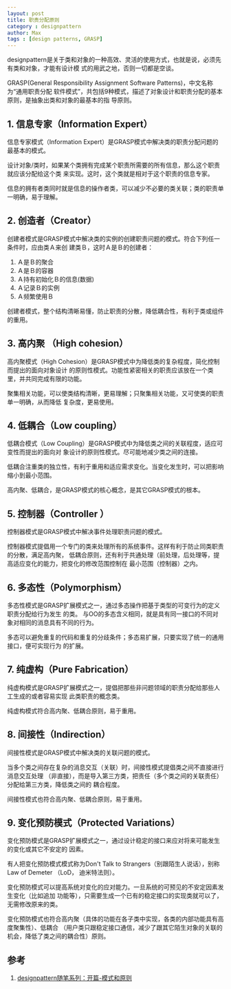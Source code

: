 ```yaml
---
layout: post
title: 职责分配原则
category : designpattern
author: Max
tags : [design patterns, GRASP]
---
```



designpattern是关于类和对象的一种高效、灵活的使用方式，也就是说，必须先有类和对象，才能有设计模
式的用武之地，否则一切都是空谈。

GRASP(General Responsibility Assignment Software Patterns)，中文名称为“通用职责分配
软件模式”，共包括9种模式，描述了对象设计和职责分配的基本原则，是抽象出类和对象的最基本的指
导原则。

## 1. 信息专家（Information Expert）

信息专家模式（Information Expert）是GRASP模式中解决类的职责分配问题的最基本的模式。

设计对象/类时，如果某个类拥有完成某个职责所需要的所有信息，那么这个职责就应该分配给这个类
来实现。这时，这个类就是相对于这个职责的信息专家。

信息的拥有者类同时就是信息的操作者类，可以减少不必要的类关联；类的职责单一明确，易于理解。

## 2. 创造者（Creator）

创建者模式是GRASP模式中解决类的实例的创建职责问题的模式。符合下列任一条件时，应由类Ａ来创
建类Ｂ，这时Ａ是Ｂ的创建者：

1. Ａ是Ｂ的聚合
2. Ａ是Ｂ的容器
3. Ａ持有初始化Ｂ的信息(数据)
4. Ａ记录Ｂ的实例
5. Ａ频繁使用Ｂ

创建者模式，整个结构清晰易懂，防止职责的分散，降低耦合性，有利于类或组件的重用。


## 3. 高内聚 （High cohesion）

高内聚模式（High Cohesion）是GRASP模式中为降低类的复杂程度，简化控制而提出的面向对象设计
的原则性模式。功能性紧密相关的职责应该放在一个类里，并共同完成有限的功能。

聚集相关功能，可以使类结构清晰，更易理解；只聚集相关功能，又可使类的职责单一明确，从而降低
复杂度，更易使用。

## 4. 低耦合（Low coupling）

低耦合模式（Low Coupling）是GRASP模式中为降低类之间的关联程度，适应可变性而提出的面向对
象设计的原则性模式。尽可能地减少类之间的连接。

低耦合注重类的独立性，有利于重用和适应需求变化。当变化发生时，可以把影响缩小到最小范围。

高内聚、低耦合，是GRASP模式的核心概念，是其它GRASP模式的根本。

## 5. 控制器（Controller ）

控制器模式是GRASP模式中解决事件处理职责问题的模式。

控制器模式提倡用一个专门的类来处理所有的系统事件。这样有利于防止同类职责的分散，满足高内聚，
低耦合原则，还有利于共通处理（前处理，后处理等，提高适应变化的能力，把变化的修改范围控制在
最小范围（控制器）之内。

## 6. 多态性（Polymorphism）

多态性模式是GRASP扩展模式之一，通过多态操作把基于类型的可变行为的定义职责分配给行为发生
的类。 与OO的多态含义相同，就是具有同一接口的不同对象对相同的消息具有不同的行为。

多态可以避免重复的代码和重复的分歧条件；多态易扩展，只要实现了统一的通用接口，便可实现行为
的扩展。

## 7. 纯虚构（Pure Fabrication）

纯虚构模式是GRASP扩展模式之一，提倡把那些非问题领域的职责分配给那些人工生成的或者容易实现
此类职责的概念类。

纯虚构模式符合高内聚、低耦合原则，易于重用。

## 8. 间接性（Indirection）

间接性模式是GRASP模式中解决类的关联问题的模式。

当多个类之间存在复杂的消息交互（关联）时，间接性模式提倡类之间不直接进行消息交互处理
（非直接），而是导入第三方类，把责任（多个类之间的关联责任）分配给第三方类，降低类之间的
耦合程度。

间接性模式也符合高内聚、低耦合原则，易于重用。

## 9. 变化预防模式（Protected Variations）

变化预防模式是GRASP扩展模式之一，通过设计稳定的接口来应对将来可能发生的变化或其它不安定的
因素。

有人把变化预防模式模式称为Don't Talk to Strangers（别跟陌生人说话），别称Law of Demeter
（LoD， 迪米特法则）。

变化预防模式可以提高系统对变化的应对能力。一旦系统的可预见的不安定因素发生变化（比如追加
功能等），只需要生成一个已有的稳定接口的实现类就可以了，无需修改原来的类。

变化预防模式也符合高内聚（具体的功能在各子类中实现，各类的内部功能具有高度聚集性）、低耦合
（用户类只跟稳定接口通信，减少了跟其它陌生对象的关联的机会，降低了类之间的耦合性）原则。

## 参考

1. [designpattern随笔系列：开篇-模式和原则](http://www.cnblogs.com/justinw/archive/2006/11/28/574573.html)
